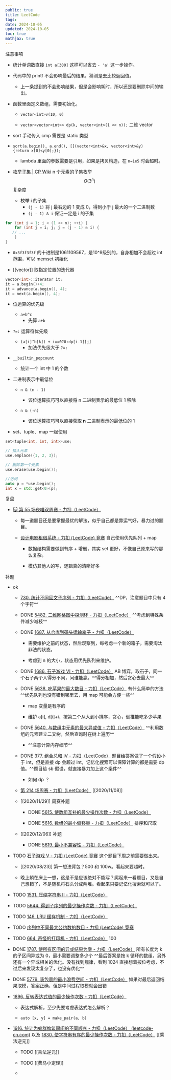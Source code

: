 ```yaml
---
public: true
title: LeetCode
tags:
date: 2024-10-05
updated: 2024-10-05
toc: true
mathjax: true
---
```


注意事项

  + 统计单词数直接 `int a[300]` 这样可以省去 `- 'a'` 这一步操作。

  + 代码中的 printf 不会影响最后的结果，猜测是去比较返回值。

    + 上一条提到的不会影响结果，但是会影响耗时，所以还是要删除中间的输出。

  + 函数里面定义数组，需要初始化。

    + `vector<int>v(10, 0)`

    + `vector<vector<int>> dp(k, vector<int>(1 << n));` 二维 vector
  + sort 手动传入 cmp 需要是 static 类型

  + `sort(a.begin(), a.end(), [](vector<int>&x, vector<int>&y){return x[0]<y[0];});`

    + lambda 里面的参数需要是引用，如果是拷贝构造，在 `n=1e5` 时会超时。

  + [枚举子集 | CP Wiki](https://cp-wiki.vercel.app/basic/enumerate/#%E6%9E%9A%E4%B8%BE%E5%AD%90%E9%9B%86)  n 个元素的子集枚举 $$O(3^n)$$ 复杂度
    + 枚举 i 的子集
      + `(j - 1)` 将 j 最右边的 1 变成 0，得到小于 j 最大的一个二进制数
      + `(j - 1) & i` 保证一定是 i 的子集
```c++
for (int i = 1; i < (1 << n); ++i) {
    for (int j = i; j; j = (j - 1) & i) {
   // ...
    }
}
```
  + `0x3f3f3f3f` 的十进制是1061109567，是10^9级别的，自身相加不会超过 int 范围，可以 memset 初始化

  + [[vector]] 取指定位置的迭代器
```c++
vector<int>::iterator it;
it = a.begin()+4;
it = advance(a.begin(), 4);
it = next(a.begin(), 4);
```
  + 位运算的优先级

    + `a+b^c` 
      + 先算 `a+b`
  + `?=:` 运算符优先级

    + `(a[i]^b[k]) + i==0?0:dp[i-1][j]` 
      + 加法优先级大于 `?=:` 
  + `__builtin_popcount`
    + 统计一个 int 中 1 的个数
  + 二进制表示中最低位

    + `n & (n - 1)`

      + 该位运算技巧可以直接将 n 二进制表示的最低位 1 移除

    + `n & (-n)`

      + 该位运算技巧可以直接获取 __n__ 二进制表示的最低位的 1

  + set、tuple、map 一起使用

```c++
set<tuple<int, int, int>>use;

// 插入元素
use.emplace({1, 2, 3});

// 删除第一个元素
use.erase(use.begin());

//访问
auto p = *use.begin();
int x = std::get<0>(p);
```

复盘

  + [🐱 第 55 场夜喵双周赛 - 力扣（LeetCode）](https://leetcode-cn.com/circle/discuss/SwtoM2/)

    + 每一道题目还是要掌握最优的解法，似乎自己都是靠运气好，暴力过的题目。

    + [设计电影租借系统 - 力扣 (LeetCode) 竞赛](https://leetcode-cn.com/contest/biweekly-contest-55/problems/design-movie-rental-system/) 自己使用优先队列 + map

      + 数据结构需要做到有序 + 增删，其实 set 更好，不像自己原来写的那么复杂。

      + 模仿其他人的写，逻辑真的清晰好多

补题

  + ok

    + [730. 统计不同回文子序列 - 力扣（LeetCode）](https://leetcode.cn/problems/count-different-palindromic-subsequences/) ^^DP，注意题目中只有 4 个字符^^

    + DONE [5482. 二维网格图中探测环 - 力扣（LeetCode）](https://leetcode-cn.com/problems/detect-cycles-in-2d-grid/) ^^考虑到特殊条件减少减枝^^
    + DONE [1687. 从仓库到码头运输箱子 - 力扣（LeetCode）](https://leetcode-cn.com/problems/delivering-boxes-from-storage-to-ports/) 
      + 需要维护之前的状态，然后观察到，每考虑一个新的箱子，需要淘汰非法的状态。

      + 考虑到  n 的大小，状态用优先队列来维护。

    + DONE [1686. 石子游戏 VI - 力扣（LeetCode）](https://leetcode-cn.com/problems/stone-game-vi/) AB 博弈，取石子，同一个石子两个人得分不同，问谁能赢。^^得分相加，然后贪心去最大^^

    + DONE [5638. 吃苹果的最大数目 - 力扣（LeetCode）](https://leetcode-cn.com/problems/maximum-number-of-eaten-apples/) 有什么简单的方法 ^^优先队列也没有错到哪里去，用 map 可能会方便一些^^

      + map 变量是有序的

      + 维护 a[i], d[i]+i，按第二个从大到小排序，贪心，倒推能吃多少苹果

    + DONE [5640. 与数组中元素的最大异或值 - 力扣（LeetCode）](https://leetcode-cn.com/problems/maximum-xor-with-an-element-from-array/) ^^利用数组的元素建立二叉树，然后查询时在树上遍历^^

      + ^^注意计算内存细节^^

    + DONE [377. 组合总和 Ⅳ - 力扣（LeetCode）](https://leetcode-cn.com/problems/combination-sum-iv/)  题目给答案做了一个假设小于 int，但是直接 dp 会超过 int，记忆化搜索可以保障计算的都是需要 dp 值。^^题目给 sb 假设，就直接暴力加上这个条件^^

      + 如何 dp ？

    + [第 214 场周赛 - 力扣（LeetCode）](https://leetcode-cn.com/contest/weekly-contest-214) [[2020/11/08]]

    + [[2020/11/29]] 周赛补题

      + DONE [5615. 使数组互补的最少操作次数 - 力扣（LeetCode）](https://leetcode-cn.com/problems/minimum-moves-to-make-array-complementary/)

      + DONE [5616. 数组的最小偏移量 - 力扣（LeetCode）](https://leetcode-cn.com/problems/minimize-deviation-in-array/) 排序和尺取

    + [[2020/12/06]] 补题

      + DONE [5619. 最小不兼容性 - 力扣（LeetCode）](https://leetcode-cn.com/problems/minimum-incompatibility/)

  + TODO [石子游戏 V - 力扣 (LeetCode) 竞赛](https://leetcode-cn.com/contest/weekly-contest-203/problems/stone-game-v/) 这个题目下周之前需要做出来。
    + [[2020/08/23]] 第一想法背包？500 和 100w。看起来要超时。

    + 晚上躺在床上一想，这是不是应该绝对不能写？爬起来一看题目，又是自己想错了，不是随机将石头分成两堆。看起来只要记忆化搜索就可以了。

  + TODO [1531. 压缩字符串 II - 力扣（LeetCode）](https://leetcode-cn.com/problems/string-compression-ii/description/)

  + TODO [5644. 得到子序列的最少操作次数 - 力扣（LeetCode）](https://leetcode-cn.com/problems/minimum-operations-to-make-a-subsequence/)

  + TODO [146. LRU 缓存机制 - 力扣（LeetCode）](https://leetcode-cn.com/problems/lru-cache/)

  + TODO [序列中不同最大公约数的数目 - 力扣 (LeetCode) 竞赛](https://leetcode-cn.com/contest/weekly-contest-235/problems/number-of-different-subsequences-gcds/)

  + TODO [664. 奇怪的打印机 - 力扣（LeetCode）](https://leetcode-cn.com/problems/strange-printer/) 100

  + DONE [1787. 使所有区间的异或结果为零 - 力扣（LeetCode）](https://leetcode-cn.com/problems/make-the-xor-of-all-segments-equal-to-zero/) 所有长度为 k 的子区间异或为 0，最小需要调整多少个 ^^最后答案是按 k 循环的数组，另外还有一个异或相关的优化。没有找到规律，看到 1024 直接想着按位考虑，不过后来发现太复杂了，也没有优化^^
  + DONE [5779. 装包裹的最小浪费空间 - 力扣（LeetCode）](https://leetcode-cn.com/problems/minimum-space-wasted-from-packaging/) 如果对最后返回结果取模，答案正确，但是中间过程取模就会出错

  + [1896. 反转表达式值的最少操作次数 - 力扣（LeetCode）](https://leetcode-cn.com/problems/minimum-cost-to-change-the-final-value-of-expression/)

    + 表达式解析，至少先要考虑表达式怎么解析？

    + `auto [x, y] = make_pair(a, b)`

  + [1916. 统计为蚁群构筑房间的不同顺序 - 力扣（LeetCode） (leetcode-cn.com)](https://leetcode-cn.com/problems/count-ways-to-build-rooms-in-an-ant-colony/) 以及 [1830. 使字符串有序的最少操作次数 - 力扣（LeetCode）](https://leetcode-cn.com/problems/minimum-number-of-operations-to-make-string-sorted/) [[乘法逆元]]

    + TODO [[乘法逆元]]

    + TODO [[费马小定理]]

    + 
